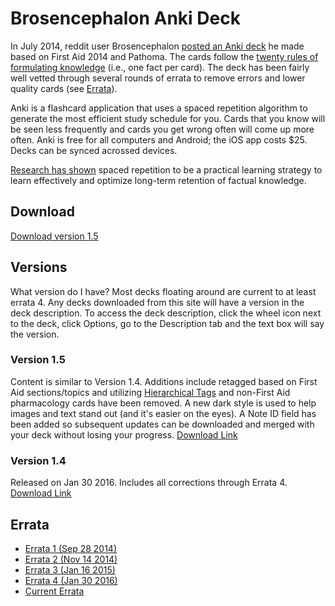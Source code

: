 # Brosencephalon Anki Deck

In July 2014, reddit user Brosencephalon <a href="https://www.reddit.com/r/medicalschool/comments/2b8oia/my_fa2014_path_pharm_fapp_anki_deck/">posted an Anki deck</a> he made based on First Aid 2014 and Pathoma. The cards follow the <a href="https://www.supermemo.com/en/articles/20rules">twenty rules of formulating knowledge</a> (i.e., one fact per card). The deck has been fairly well vetted through several rounds of errata to remove errors and lower quality cards (see <a href="https://github.com/enlightenedchampagne/Brosencephalon/blob/master/README.md#errata">Errata</a>).

Anki is a flashcard application that uses a spaced repetition algorithm to generate the most efficient study schedule for you. Cards that you know will be seen less frequently and cards you get wrong often will come up more often. Anki is free for all computers and Android; the iOS app costs $25. Decks can be synced acrossed devices.

<a href="https://www.ncbi.nlm.nih.gov/pmc/articles/PMC4031794/">Research has shown</a> spaced repetition to be a practical learning strategy to learn effectively and optimize long-term retention of factual knowledge.

## Download

<a href="https://mega.nz/#!lpAHxL6L!y2Ibm_OwqrYS340lfqpewV19HjBseu-YIfHApI1b5XI">Download version 1.5</a>

## Versions

What version do I have? Most decks floating around are current to at least errata 4. Any decks downloaded from this site will have a version in the deck description. To access the deck description, click the wheel icon next to the deck, click Options, go to the Description tab and the text box will say the version.

### Version 1.5

Content is similar to Version 1.4. Additions include retagged based on First Aid sections/topics and utilizing <a href="https://ankiweb.net/shared/info/1089921461">Hierarchical Tags</a> and non-First Aid pharmacology cards have been removed. A new dark style is used to help images and text stand out (and it's easier on the eyes). A Note ID field has been added so subsequent updates can be downloaded and merged with your deck without losing your progress. <a href="https://mega.nz/#!lpAHxL6L!y2Ibm_OwqrYS340lfqpewV19HjBseu-YIfHApI1b5XI">Download Link</a>

### Version 1.4

Released on Jan 30 2016. Includes all corrections through Errata 4. <a href="https://mega.nz/#!Ep5X2DoQ!TZWxU06hgzyYAeRC0jRuFbcwZuDk9rfR8uxrI6Ix8Nk">Download Link</a>

## Errata
* <a href="https://www.reddit.com/r/medicalschool/comments/2hp1xf/brosencephalon_anki_errata_list_in_progress/">Errata 1 (Sep 28 2014)</a>
* <a href="https://www.reddit.com/r/medicalschool/comments/2m9co2/brosencephalon_anki_errata_thread_pt_2/">Errata 2 (Nov 14 2014)</a>
* <a href="https://www.reddit.com/r/medicalschool/comments/2smdm2/brosencephalon_anki_errata_thread_pt_3/">Errata 3 (Jan 16 2015)</a>
* <a href="https://www.reddit.com/r/medicalschool/comments/43e8mm/brosencephalon_deck_updated_thru_errata_4_posted/">Errata 4 (Jan 30 2016)</a>
* <a href="https://github.com/enlightenedchampagne/Brosencephalon/blob/master/Errata.md">Current Errata</a>

